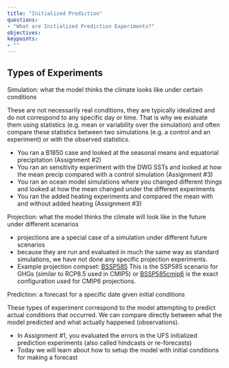 ```yaml
---
title: "Initialized Prediction"
questions:
- "What are Initialized Prediction Experiments?"
objectives:
keypoints:
- ""
---
```


## Types of Experiments

Simulation: what the model thinks the climate looks like under certain conditions

These are not necessarily real conditions, they are typically idealized and do not correspond to any specific day or time.  That is why we evaluate them using statistics (e.g. mean or variability over the simulation) and often compare these statistics between two simulations (e.g. a control and an experiment) or with the observed statistics. 

* You ran a B1850 case and looked at the seasonal means and equatorial precipitation (Assignment #2)
* You ran an sensitivity experiment with the DWG SSTs and looked at how the mean precip compared with a control simulation (Assignment #3)
* You ran an ocean model simulations where you changed different things and looked at how the mean changed under the different experiments
* You ran the added heating experiments and compared the mean with and without added heating (Assignment #3)

Projection: what the model thinks the climate will look like in the future under different scenarios

* projections are a special case of a simulation under different future scenarios
* because they are run and evaluated in much the same way as standard simulations, we have not done any specific projection experiments. 
* Example projection compset:  [BSSP585](https://www.cesm.ucar.edu/models/cesm2/config/2.1.1/compsets.html) This is the SSP585 scenario for GHGs (similar to RCP8.5 used in CMIP5) or [BSSP585cmip6](https://www.cesm.ucar.edu/models/cesm2/config/2.1.1/compsets.html) is the exact configuration used for CMIP6 projections.

Prediction: a forecast for a specific date given initial conditions

These types of experiment correspond to the model attempting to predict actual conditions that occurred.  We can compare directly between what the model predicted and what actually happened (observations).

* In Assignment #1, you evaluated the errors in the UFS initialized prediction experiments (also called hindcasts or re-forecasts)
* Today we will learn about how to setup the model with initial conditions for making a forecast

